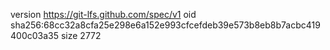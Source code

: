 version https://git-lfs.github.com/spec/v1
oid sha256:68cc32a8cfa25e298e6a152e993cfcefdeb39e573b8eb8b7acbc419400c03a35
size 2772
